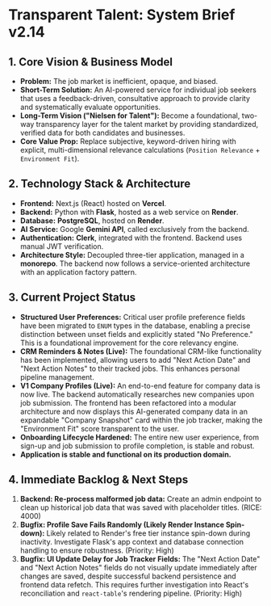 # Transparent Talent: System Brief v2.14

## 1. Core Vision & Business Model
*   **Problem:** The job market is inefficient, opaque, and biased.
*   **Short-Term Solution:** An AI-powered service for individual job seekers that uses a feedback-driven, consultative approach to provide clarity and systematically evaluate opportunities.
*   **Long-Term Vision ("Nielsen for Talent"):** Become a foundational, two-way transparency layer for the talent market by providing standardized, verified data for both candidates and businesses.
*   **Core Value Prop:** Replace subjective, keyword-driven hiring with explicit, multi-dimensional relevance calculations (`Position Relevance` + `Environment Fit`).

## 2. Technology Stack & Architecture
*   **Frontend:** Next.js (React) hosted on **Vercel**.
*   **Backend:** Python with **Flask**, hosted as a web service on **Render**.
*   **Database:** **PostgreSQL**, hosted on **Render**.
*   **AI Service:** Google **Gemini API**, called exclusively from the backend.
*   **Authentication:** **Clerk**, integrated with the frontend. Backend uses manual JWT verification.
*   **Architecture Style:** Decoupled three-tier application, managed in a **monorepo**. The backend now follows a service-oriented architecture with an application factory pattern.

## 3. Current Project Status
*   **Structured User Preferences:** Critical user profile preference fields have been migrated to `ENUM` types in the database, enabling a precise distinction between unset fields and explicitly stated "No Preference." This is a foundational improvement for the core relevancy engine.
*   **CRM Reminders & Notes (Live):** The foundational CRM-like functionality has been implemented, allowing users to add "Next Action Date" and "Next Action Notes" to their tracked jobs. This enhances personal pipeline management.
*   **V1 Company Profiles (Live):** An end-to-end feature for company data is now live. The backend automatically researches new companies upon job submission. The frontend has been refactored into a modular architecture and now displays this AI-generated company data in an expandable "Company Snapshot" card within the job tracker, making the "Environment Fit" score transparent to the user.
*   **Onboarding Lifecycle Hardened:** The entire new user experience, from sign-up and job submission to profile completion, is stable and robust.
*   **Application is stable and functional on its production domain.**

## 4. Immediate Backlog & Next Steps
1.  **Backend: Re-process malformed job data:** Create an admin endpoint to clean up historical job data that was saved with placeholder titles. (RICE: 4000)
2.  **Bugfix: Profile Save Fails Randomly (Likely Render Instance Spin-down):** Likely related to Render's free tier instance spin-down during inactivity. Investigate Flask's app context and database connection handling to ensure robustness. (Priority: High)
3.  **Bugfix: UI Update Delay for Job Tracker Fields:** The "Next Action Date" and "Next Action Notes" fields do not visually update immediately after changes are saved, despite successful backend persistence and frontend data refetch. This requires further investigation into React's reconciliation and `react-table`'s rendering pipeline. (Priority: High)